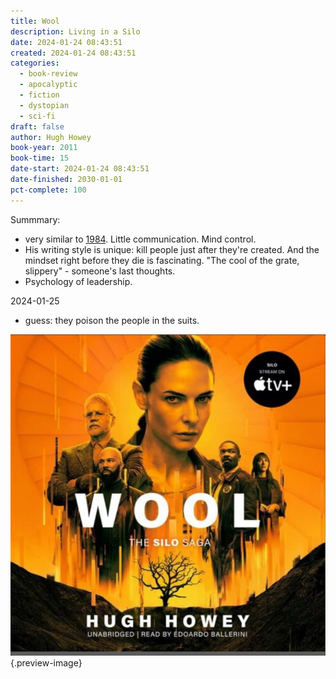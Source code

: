 ```yaml
---
title: Wool
description: Living in a Silo
date: 2024-01-24 08:43:51
created: 2024-01-24 08:43:51
categories:
  - book-review
  - apocalyptic
  - fiction
  - dystopian
  - sci-fi
draft: false
author: Hugh Howey
book-year: 2011
book-time: 15
date-start: 2024-01-24 08:43:51
date-finished: 2030-01-01
pct-complete: 100
---
```

Summmary:
- very similar to [1984](1984.md). Little communication. Mind control. 
- His writing style is unique: kill people just after they're created. And the mindset right before they die is fascinating. "The cool of the grate, slippery" - someone's last thoughts. 
- Psychology of leadership. 


2024-01-25
- guess: they poison the people in the suits. 

![Wool](../img/book-wool.jpeg){.preview-image}